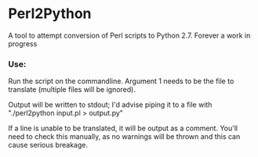 # Perl2Python

A tool to attempt conversion of Perl scripts to Python 2.7. Forever a work in progress

### Use:

Run the script on the commandline. Argument 1 needs to be the file to translate (multiple files will be ignored).

Output will be written to stdout; I'd advise piping it to a file with "./perl2python input.pl > output.py"

If a line is unable to be translated, it will be output as a comment. You'll need to check this manually, as no warnings will be thrown and this can cause serious breakage.
